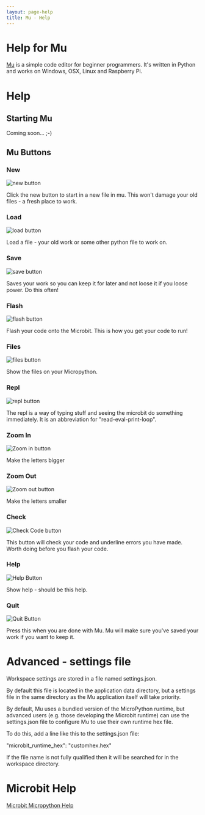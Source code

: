 ```yaml
---
layout: page-help
title: Mu - Help
---
```

<div id="mu-help-header-inject"></div>
<div class="jumbotron">
    <h1>Help for Mu</h1>
    <p class="lead"><a href="/">Mu</a> is a simple code editor for beginner
    programmers. It's written in Python and works on Windows, OSX, Linux and Raspberry Pi.</p>
</div>

# Help

## Starting Mu

Coming soon... ;-)

## Mu Buttons

### New
![new button](images/new.png)

Click the new button to start in a new file in mu. This won't damage your old files - a fresh place to work.

### Load
![load button](images/load.png)

Load a file - your old work or some other python file to work on.

### Save
![save button](images/save.png)

Saves your work so you can keep it for later and not loose it if you loose power. Do this often!

### Flash
![flash button](images/flash.png)

Flash your code onto the Microbit. This is how you get your code to run!

### Files
![files button](images/files.png)

Show the files on your Micropython.

### Repl
![repl button](images/repl.png)

The repl is a way of typing stuff and seeing the microbit do something immediately. It is an abbreviation for "read-eval-print-loop".

### Zoom In
![Zoom in button](images/zoom-in.png)

Make the letters bigger

### Zoom Out

![Zoom out button](images/zoom-out.png)

Make the letters smaller

### Check
![Check Code button](images/check.png)

This button will check your code and underline errors you have made. Worth doing before you flash your code.

### Help
![Help Button](images/help.png)

Show help - should be this help.

### Quit
![Quit Button](images/quit.png)

Press this when you are done with Mu. Mu will make sure you've saved your work if you want to keep it.

# Advanced - settings file

Workspace settings are stored in a file named settings.json.

By default this file is located in the application data directory, but a settings file in the same directory as the Mu application itself will take priority.

By default, Mu uses a bundled version of the MicroPython runtime, but advanced users (e.g. those developing the Microbit runtime) can use the settings.json file to configure Mu to use their own runtime hex file.

To do this, add a line like this to the settings.json file:

"microbit_runtime_hex": "customhex.hex"

If the file name is not fully qualified then it will be searched for in the workspace directory.

# Microbit Help

[Microbit Micropython Help](https://microbit-micropython.readthedocs.io/en/latest/)
